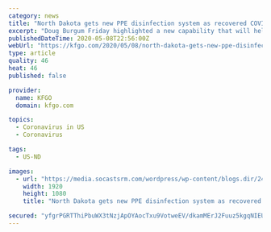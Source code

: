```yaml
---
category: news
title: "North Dakota gets new PPE disinfection system as recovered COVID-19 cases surpass active"
excerpt: "Doug Burgum Friday highlighted a new capability that will help North Dakota meet demand for personal protective equipment during the coronavirus pandemic, as the state’s number of recovered COVID-19 cases surpassed the number of active cases."
publishedDateTime: 2020-05-08T22:56:00Z
webUrl: "https://kfgo.com/2020/05/08/north-dakota-gets-new-ppe-disinfection-system-as-recovered-covid-19-cases-surpass-active/"
type: article
quality: 46
heat: 46
published: false

provider:
  name: KFGO
  domain: kfgo.com

topics:
  - Coronavirus in US
  - Coronavirus

tags:
  - US-ND

images:
  - url: "https://media.socastsrm.com/wordpress/wp-content/blogs.dir/2431/files/2020/05/CORONAVIRUS-CBS.jpg"
    width: 1920
    height: 1080
    title: "North Dakota gets new PPE disinfection system as recovered COVID-19 cases surpass active"

secured: "yfgrPGRTThiPbuWX3tNzjApOYAocTxu9VotweEV/dkamMErJ2Fuuz5kgqNIEUOF/0ZND0MsId3qoqwM17q5ffJgVJ5vQbNRU37/UFHrm7OQr1pIN/mU3aSVOvoE/imgxQuCzhUpPzrl8j2qy8svbu9UrNdOANxsS0SYmKos11NaAfDHbf3gtbrxcOtadK5uzOApOSOpr9p2J5zxDogfl/PVe8WfKwy+oQO/TsG+U/rV+VN6vzzzLtS5r+/kFG+ILvZ4w1caOSUli+u2epA6Y9v6idGWHY+Va6sIpp0tmSV5d9tdzM8h8Yfb3OSZEcVbIssrXf6FxrhWl7NvY8MDQk7d4dUQXys6Yq0Ks+6x0y6A36PCJbo67yijnxIX/dnEk4CD62K10EVRVbfAPyBBq9yd9ysjLILTAfyCpPysZG3ojbeSXugzNXS03ptT4bDQI0NXilhg2jHtKwOAG87OpKKWdk8iydSHJOZ6RDuD+n6w=;981Wul05amsb95mO0iLtiQ=="
---
```


